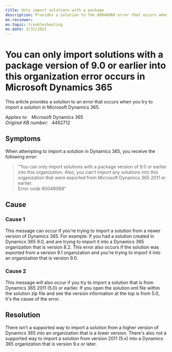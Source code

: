 ```yaml
---
title: Only import solutions with a package
description: Provides a solution to the 80048068 error that occurs when you try to import a solution in Microsoft Dynamics 365.
ms.reviewer: 
ms.topic: troubleshooting
ms.date: 3/31/2021
---
```

# You can only import solutions with a package version of 9.0 or earlier into this organization error occurs in Microsoft Dynamics 365

This article provides a solution to an error that occurs when you try to import a solution in Microsoft Dynamics 365.

_Applies to:_ &nbsp; Microsoft Dynamics 365  
_Original KB number:_ &nbsp; 4462712

## Symptoms

When attempting to import a solution in Dynamics 365, you receive the following error:

> "You can only import solutions with a package version of 9.0 or earlier into this organization. Also, you can't import any solutions into this organization that were exported from Microsoft Dynamics 365 2011 or earlier.  
Error code 80048068"

## Cause

### Cause 1

This message can occur if you're trying to import a solution from a newer version of Dynamics 365. For example: If you had a solution created in Dynamics 365 9.0, and are trying to import it into a Dynamics 365 organization that is version 8.2. This error also occurs if the solution was exported from a version 9.1 organization and you're trying to import it into an organization that is version 9.0.

### Cause 2

This message will also occur if you try to import a solution that is from Dynamics 365 2011 (5.0) or earlier. If you open the solution.xml file within the solution zip file and see the version information at the top is from 5.0, it's the cause of the error.

## Resolution

There isn't a supported way to import a solution from a higher version of Dynamics 365 into an organization that is a lower version. There's also not a supported way to import a solution from version 2011 (5.x) into a Dynamics 365 organization that is version 9.x or later.
